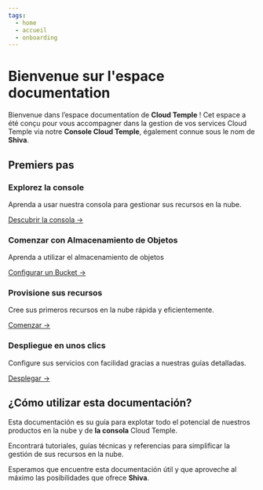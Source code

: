 ```yaml
---
tags:
  - home
  - accueil
  - onboarding
---
```


# Bienvenue sur l'espace documentation

Bienvenue dans l’espace documentation de **Cloud Temple** ! Cet espace a été conçu pour vous accompagner dans la gestion de vos services Cloud Temple via notre **Console Cloud Temple**, également connue sous le nom de **Shiva**.

## Premiers pas

<div class="card-grid">
  <div class="card">
    <h3>Explorez la console</h3>
    <p>Aprenda a usar nuestra consola para gestionar sus recursos en la nube.</p>
    <a href="../docs/console" class="card-link">Descubrir la consola &rarr;</a>
  </div>
    <div class="card">
    <h3>Comenzar con Almacenamiento de Objetos</h3>
    <p>Aprenda a utilizar el almacenamiento de objetos</p>
    <a href="../docs/storage/oss" class="card-link">Configurar un Bucket &rarr;</a>
  </div>
  <div class="card">
    <h3>Provisione sus recursos</h3>
    <p>Cree sus primeros recursos en la nube rápida y eficientemente.</p>
    <a href="../docs/iaas_vmware/quickstart" class="card-link">Comenzar &rarr;</a>
  </div>
  <div class="card">
    <h3>Despliegue en unos clics</h3>
    <p>Configure sus servicios con facilidad gracias a nuestras guías detalladas.</p>
    <a href="../docs/iaas_vmware/quickstart" class="card-link">Desplegar &rarr;</a>
  </div>
</div>

## ¿Cómo utilizar esta documentación?
Esta documentación es su guía para explotar todo el potencial de nuestros productos en la nube y de **la consola** Cloud Temple.

Encontrará tutoriales, guías técnicas y referencias para simplificar la gestión de sus recursos en la nube.

Esperamos que encuentre esta documentación útil y que aproveche al máximo las posibilidades que ofrece **Shiva**.